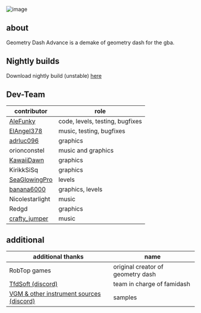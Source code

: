 ![image](https://github.com/AleFunky/geometry_dash_advance/blob/main/images/Image.jpg)

## about
Geometry Dash Advance is a demake of geometry dash for the gba.

## Nightly builds
Download nightly build (unstable) [here](https://nightly.link/AleFunky/geometry_dash_advance/workflows/main/main/gd-adv.zip)

## Dev-Team

|contributor|role|
|---|---|
|[AleFunky](https://github.com/PinguLinux)|code, levels, testing, bugfixes |
|[ElAngel378](https://github.com/ElAngel378)|music, testing, bugfixes|
|[adrluc096](https://github.com/123456oil)|graphics|
|orionconstel|music and graphics|
|[KawaiiDawn](https://github.com/Astroclimber26)|graphics|
|KirikkSiSq|graphics|
|[SeaGlowingPro](https://github.com/SeaGlowingPro)|levels|
|[banana6000](https://github.com/xXFamidash_Fan69Xx)|graphics, levels|
|Nicolestarlight|music|
|Redgd|graphics|
|[crafty_jumper](https://github.com/Crafty-Jumper)|music|

## additional
|additional thanks| name |
|---|---|
| RobTop games| original creator of geometry dash|
| [TfdSoft (discord)](https://discord.gg/PCbwQaZs8K)| team in charge of famidash  |
| [VGM & other instrument sources (discord)](https://discord.gg/m4qzYNGHuS) | samples |
